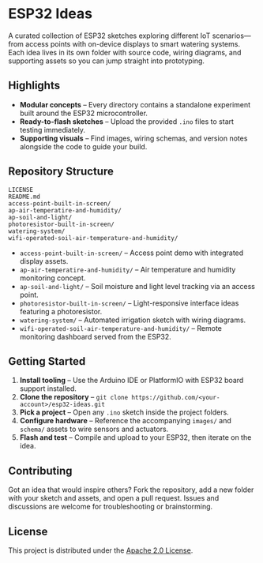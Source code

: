 # ESP32 Ideas

A curated collection of ESP32 sketches exploring different IoT scenarios—from access points with on-device displays to smart watering systems. Each idea lives in its own folder with source code, wiring diagrams, and supporting assets so you can jump straight into prototyping.

## Highlights

- **Modular concepts** – Every directory contains a standalone experiment built around the ESP32 microcontroller.
- **Ready-to-flash sketches** – Upload the provided `.ino` files to start testing immediately.
- **Supporting visuals** – Find images, wiring schemas, and version notes alongside the code to guide your build.

## Repository Structure

```
LICENSE
README.md
access-point-built-in-screen/
ap-air-temperatire-and-humidity/
ap-soil-and-light/
photoresistor-built-in-screen/
watering-system/
wifi-operated-soil-air-temperature-and-humidity/
```

- `access-point-built-in-screen/` – Access point demo with integrated display assets.
- `ap-air-temperatire-and-humidity/` – Air temperature and humidity monitoring concept.
- `ap-soil-and-light/` – Soil moisture and light level tracking via an access point.
- `photoresistor-built-in-screen/` – Light-responsive interface ideas featuring a photoresistor.
- `watering-system/` – Automated irrigation sketch with wiring diagrams.
- `wifi-operated-soil-air-temperature-and-humidity/` – Remote monitoring dashboard served from the ESP32.

## Getting Started

1. **Install tooling** – Use the Arduino IDE or PlatformIO with ESP32 board support installed.
2. **Clone the repository** – `git clone https://github.com/<your-account>/esp32-ideas.git`
3. **Pick a project** – Open any `.ino` sketch inside the project folders.
4. **Configure hardware** – Reference the accompanying `images/` and `schema/` assets to wire sensors and actuators.
5. **Flash and test** – Compile and upload to your ESP32, then iterate on the idea.

## Contributing

Got an idea that would inspire others? Fork the repository, add a new folder with your sketch and assets, and open a pull request. Issues and discussions are welcome for troubleshooting or brainstorming.

## License

This project is distributed under the [Apache 2.0 License](LICENSE).
